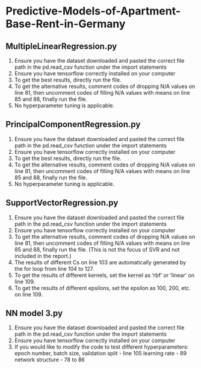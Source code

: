 # Predictive-Models-of-Apartment-Base-Rent-in-Germany

## MultipleLinearRegression.py
1. Ensure you have the dataset downloaded and pasted the correct file path in the pd.read_csv function under the import statements
2. Ensure you have tensorflow correctly installed on your computer
3.	To get the best results, directly run the file.
4.	To get the alternative results, comment codes of dropping N/A values on line 81, then uncomment codes of filling N/A values with means on line 85 and 88, finally run the file.
5.	No hyperparameter tuning is applicable.

## PrincipalComponentRegression.py
1. Ensure you have the dataset downloaded and pasted the correct file path in the pd.read_csv function under the import statements
2. Ensure you have tensorflow correctly installed on your computer
3.	To get the best results, directly run the file.
4.	To get the alternative results, comment codes of dropping N/A values on line 81, then uncomment codes of filling N/A values with means on line 85 and 88, finally run the file.
5.	No hyperparameter tuning is applicable.

## SupportVectorRegression.py
1. Ensure you have the dataset downloaded and pasted the correct file path in the pd.read_csv function under the import statements
2. Ensure you have tensorflow correctly installed on your computer
3.	To get the alternative results, comment codes of dropping N/A values on line 81, then uncomment codes of filling N/A values with means on line 85 and 88, finally run the file. (This is not the focus of SVR and not included in the report.)
4.	The results of different Cs on line 103 are automatically generated by the for loop from line 104 to 127.
5.	To get the results of different kernels, set the kernel as ‘rbf’ or ‘linear’ on line 109.
6.	To get the results of different epsilons, set the epsilon as 100, 200, etc. on line 109.

## NN model 3.py
1. Ensure you have the dataset downloaded and pasted the correct file path in the pd.read_csv function under the import statements
2. Ensure you have tensorflow correctly installed on your computer
3. If you would like to modify the code to test different hyperparameters:
      epoch number, batch size, validation split - line 105
      learning rate - 89
      network structure - 78 to 86
